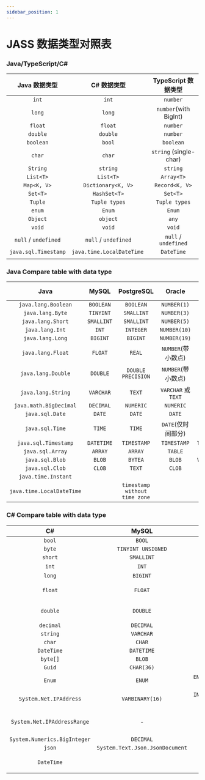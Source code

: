 ```yaml
---
sidebar_position: 1
---
```


# JASS 数据类型对照表

### Java/TypeScript/C#

|    Java 数据类型     |        C# 数据类型         |  TypeScript 数据类型   |
| :------------------: | :------------------------: | :--------------------: |
|        `int`         |           `int`            |        `number`        |
|        `long`        |           `long`           | `number`(with BigInt)  |
|       `float`        |          `float`           |        `number`        |
|       `double`       |          `double`          |        `number`        |
|      `boolean`       |           `bool`           |       `boolean`        |
|        `char`        |           `char`           | `string` (single-char) |
|       `String`       |          `string`          |        `string`        |
|      `List<T>`       |         `List<T>`          |       `Array<T>`       |
|     `Map<K, V>`      |     `Dictionary<K, V>`     |     `Record<K, V>`     |
|       `Set<T>`       |        `HashSet<T>`        |        `Set<T>`        |
|       `Tuple`        |       `Tuple types`        |     `Tuple types`      |
|        `enum`        |           `Enum`           |         `Enum`         |
|       `Object`       |          `object`          |         `any`          |
|        `void`        |           `void`           |         `void`         |
| `null` / `undefined` |    `null` / `undefined`    |  `null` / `undefined`  |
| `java.sql.Timestamp` | `java.time.LocalDateTime ` |       `DateTime`       |
|                      |                            |                        |

### Java Compare table with data type

|           Java            |   MySQL    |          PostgreSQL           |       Oracle        | SQL Server  |  InfluxDB  |
| :-----------------------: | :--------: | :---------------------------: | :-----------------: | :---------: | :--------: |
|    `java.lang.Boolean`    | `BOOLEAN`  |           `BOOLEAN`           |     `NUMBER(1)`     |    `BIT`    | `BOOLEAN`  |
|     `java.lang.Byte`      | `TINYINT`  |          `SMALLINT`           |     `NUMBER(3)`     |  `TINYINT`  |            |
|     `java.lang.Short`     | `SMALLINT` |          `SMALLINT`           |     `NUMBER(5)`     | `SMALLINT`  |            |
|      `java.lang.Int`      |   `INT`    |           `INTEGER`           |    `NUMBER(10)`     |    `INT`    |            |
|     `java.lang.Long`      |  `BIGINT`  |           `BIGINT`            |    `NUMBER(19)`     |  `BIGINT`   |   `INT`    |
|     `java.lang.Float`     |  `FLOAT`   |            `REAL`             | `NUMBER`(带小数点)  |   `REAL`    |            |
|    `java.lang.Double`     |  `DOUBLE`  |      `DOUBLE PRECISION`       | `NUMBER`(带小数点)  |   `FLOAT`   |   `REAL`   |
|    `java.lang.String`     | `VARCHAR`  |            `TEXT`             | `VARCHAR` 或 `TEXT` | `VARCHAR2`  |   `CLOB`   |
|  `java.math.BigDecimal`   | `DECIMAL`  |           `NUMERIC`           |      `NUMERIC`      |  `NUMBER`   | `DECIMAL`  |
|      `java.sql.Date`      |   `DATE`   |            `DATE`             |       `DATE`        |   `DATE`    |            |
|      `java.sql.Time`      |   `TIME`   |            `TIME`             | `DATE`(仅时间部分)  |   `TIME`    |            |
|   `java.sql.Timestamp`    | `DATETIME` |          `TIMESTAMP`          |     `TIMESTAMP`     | `TIMESTAMP` | `DATETIME` |
|     `java.sql.Array`      |  `ARRAY`   |            `ARRAY`            |       `TABLE`       |   `TABLE`   |            |
|      `java.sql.Blob`      |   `BLOB`   |            `BYTEA`            |       `BLOB`        | `VARBINARY` |            |
|      `java.sql.Clob`      |   `CLOB`   |            `TEXT`             |       `CLOB`        |   `TEXT`    |            |
|    `java.time.Instant`    |            |                               |                     |             |   `TIME`   |
| `java.time.LocalDateTime` |            | `timestamp without time zone` |                     |             |            |

### C# Compare table with data type

|              C#              |              MySQL              |          PostgreSQL           |        Oracle        |     SQL Server     |   InfluxDB   |
| :--------------------------: | :-----------------------------: | :---------------------------: | :------------------: | :----------------: | :----------: |
|            `bool`            |             `BOOL`              |         `TINYINT(1)`          |      `BOOLEAN`       |    `NUMBER(1)`     |    `BIT`     |
|            `byte`            |       `TINYINT UNSIGNED`        |          `SMALLINT`           |     `NUMBER(3)`      |     `TINYINT`      |              |
|           `short`            |           `SMALLINT`            |          `SMALLINT`           |     `NUMBER(5)`      |     `SMALLINT`     |              |
|            `int`             |              `INT`              |           `INTEGER`           |     `NUMBER(10)`     |       `INT`        | `INT` `TIME` |
|            `long`            |            `BIGINT`             |           `BIGINT`            |     `NUMBER(19)`     |      `BIGINT`      |              |
|           `float`            |             `FLOAT`             |            `REAL`             | `NUMBER`（带小数点） |       `REAL`       |   `FLOAT`    |
|           `double`           |            `DOUBLE`             |      `DOUBLE PRECISION`       | `NUMBER`（带小数点） |      `FLOAT`       |    `REAL`    |
|          `decimal`           |            `DECIMAL`            |           `NUMERIC`           |      `NUMERIC`       |      `NUMBER`      |  `DECIMAL`   |
|           `string`           |            `VARCHAR`            |            `TEXT`             |      `VARCHAR`       |       `TEXT`       |  `VARCHAR2`  |
|            `char`            |             `CHAR`              |            `CHAR`             |     `VARCHAR(1)`     |       `CHAR`       |    `CHAR`    |
|          `DateTime`          |           `DATETIME`            |          `TIMESTAMP`          |     `TIMESTAMP`      |       `DATE`       | `TIMESTAMP`  |
|           `byte[]`           |             `BLOB`              |            `BYTEA`            |        `BLOB`        |    `VARBINARY`     |              |
|            `Guid`            |           `CHAR(36)`            |            `UUID`             |      `RAW(16)`       | `UNIQUEIDENTIFIER` |              |
|            `Enum`            |             `ENUM`              |    `ENUM`(PostgreSQL 8.3+)    |      `VARCHAR2`      |      `NUMBER`      |    `INT`     |
|    `System.Net.IPAddress`    |         `VARBINARY(16)`         |   `INET`(PostgreSQL 9.4+）    |       `RAW(4)`       |  `VARBINARY(16)`   |              |
| `System.Net.IPAddressRange`  |                -                |   `CIDR`（PostgreSQL 9.4+）   |          -           |         -          |              |
| `System.Numerics.BigInteger` |            `DECIMAL`            |           `NUMERIC`           |      `NUMERIC`       |      `NUMBER`      |  `DECIMAL`   |
|            `json`            | `System.Text.Json.JsonDocument` |            `JSON`             |       `JSONB`        |       `JSON`       |   `JSONB`    |
|          `DateTime`          |                                 | `TIMESTAMP WITHOUT TIME ZONE` |                      |                    |              |

